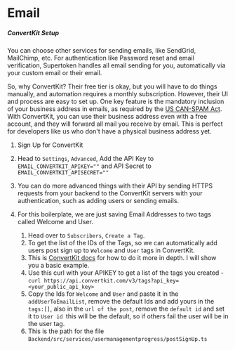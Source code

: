 # Email

##### ConvertKit Setup

You can choose other services for sending emails, like SendGrid, MailChimp, etc. For authentication like Password reset and email verification, Supertoken handles all email sending for you, automatically via your custom email or their email.

So, why ConvertKit? Their free tier is okay, but you will have to do things manually, and automation requires a monthly subscription. However, their UI and process are easy to set up. One key feature is the mandatory inclusion of your business address in emails, as required by the [US CAN-SPAM Act](https://www.fcc.gov/general/can-spam). With ConvertKit, you can use their business address even with a free account, and they will forward all mail you receive by email. This is perfect for developers like us who don't have a physical business address yet.


1. Sign Up for ConvertKit
2. Head to `Settings`, `Advanced`, Add the API Key to `EMAIL_CONVERTKIT_APIKEY=""` and API Secret to `EMAIL_CONVERTKIT_APISECRET=""`
3. You can do more advanced things with their API by sending HTTPS requests from your backend to the ConvertKit servers with your authentication, such as adding users or sending emails.
4. For this boilerplate, we are just saving Email Addresses to two tags called Welcome and User.

   1. Head over to `Subscribers`, `Create a Tag`.
   2. To get the list of the IDs of the Tags, so we can automatically add users post sign up to `Welcome` and `User` tags in ConvertKit.
   3. This is [ConvertKit docs](https://developers.convertkit.com/#list-tags) for how to do it more in depth. I will show you a basic example.
   4. Use this curl with your APIKEY to get a list of the tags you created - `curl https://api.convertkit.com/v3/tags?api_key=<your_public_api_key>`
   5. Copy the Ids for `Welcome` and `User` and paste it in the `addUserToEmailList`, remove the default Ids and add yours in the `tags:[]`, also in the `url of the post`, remove the `default id` and set it to `User id `this will be the default, so if others fail the user will be in the user tag.
   6. This is the path for the file `Backend/src/services/usermanagementprogress/postSignUp.ts`
